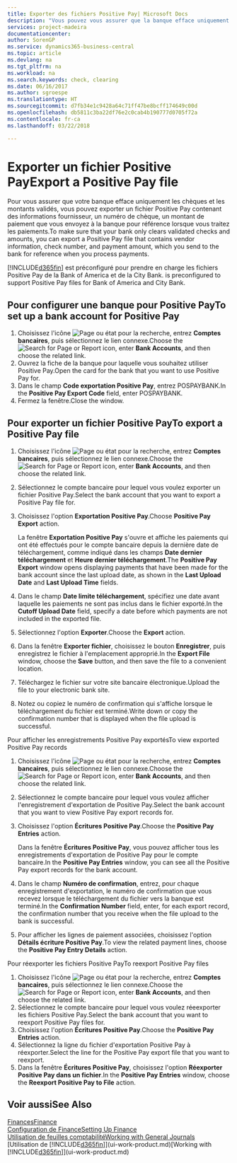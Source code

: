 ```yaml
---
title: Exporter des fichiers Positive Pay| Microsoft Docs
description: "Vous pouvez vous assurer que la banque efface uniquement les chèques et les montants validés en exportant un fichier Positive Pay contenant des informations de paiement et fournisseur."
services: project-madeira
documentationcenter: 
author: SorenGP
ms.service: dynamics365-business-central
ms.topic: article
ms.devlang: na
ms.tgt_pltfrm: na
ms.workload: na
ms.search.keywords: check, clearing
ms.date: 06/16/2017
ms.author: sgroespe
ms.translationtype: HT
ms.sourcegitcommit: d7fb34e1c9428a64c71ff47be8bcff174649c00d
ms.openlocfilehash: db5811c3ba22df76e2c0cab4b190777d0705f72a
ms.contentlocale: fr-ca
ms.lasthandoff: 03/22/2018

---
```

# <a name="export-a-positive-pay-file"></a><span data-ttu-id="bf899-103">Exporter un fichier Positive Pay</span><span class="sxs-lookup"><span data-stu-id="bf899-103">Export a Positive Pay file</span></span>
<span data-ttu-id="bf899-104">Pour vous assurer que votre banque efface uniquement les chèques et les montants validés, vous pouvez exporter un fichier Positive Pay contenant des informations fournisseur, un numéro de chèque, un montant de paiement que vous envoyez à la banque pour référence lorsque vous traitez les paiements.</span><span class="sxs-lookup"><span data-stu-id="bf899-104">To make sure that your bank only clears validated checks and amounts, you can export a Positive Pay file that contains vendor information, check number, and payment amount, which you send to the bank for reference when you process payments.</span></span>

[!INCLUDE[d365fin](includes/d365fin_md.md)]<span data-ttu-id="bf899-105"> est préconfiguré pour prendre en charge les fichiers Positive Pay de la Bank of America et de la City Bank.</span><span class="sxs-lookup"><span data-stu-id="bf899-105"> is preconfigured to support Positive Pay files for Bank of America and City Bank.</span></span>

## <a name="to-set-up-a-bank-account-for-positive-pay"></a><span data-ttu-id="bf899-106">Pour configurer une banque pour Positive Pay</span><span class="sxs-lookup"><span data-stu-id="bf899-106">To set up a bank account for Positive Pay</span></span>
1. <span data-ttu-id="bf899-107">Choisissez l'icône ![Page ou état pour la recherche](media/ui-search/search_small.png "icône Page ou état pour la recherche"), entrez **Comptes bancaires**, puis sélectionnez le lien connexe.</span><span class="sxs-lookup"><span data-stu-id="bf899-107">Choose the ![Search for Page or Report](media/ui-search/search_small.png "Search for Page or Report icon") icon, enter **Bank Accounts**, and then choose the related link.</span></span>
2. <span data-ttu-id="bf899-108">Ouvrez la fiche de la banque pour laquelle vous souhaitez utiliser Positive Pay.</span><span class="sxs-lookup"><span data-stu-id="bf899-108">Open the card for the bank that you want to use Positive Pay for.</span></span>
3. <span data-ttu-id="bf899-109">Dans le champ **Code exportation Positive Pay**, entrez POSPAYBANK.</span><span class="sxs-lookup"><span data-stu-id="bf899-109">In the **Positive Pay Export Code** field, enter POSPAYBANK.</span></span>
4. <span data-ttu-id="bf899-110">Fermez la fenêtre.</span><span class="sxs-lookup"><span data-stu-id="bf899-110">Close the window.</span></span>

## <a name="to-export-a-positive-pay-file"></a><span data-ttu-id="bf899-111">Pour exporter un fichier Positive Pay</span><span class="sxs-lookup"><span data-stu-id="bf899-111">To export a Positive Pay file</span></span>
1. <span data-ttu-id="bf899-112">Choisissez l'icône ![Page ou état pour la recherche](media/ui-search/search_small.png "icône Page ou état pour la recherche"), entrez **Comptes bancaires**, puis sélectionnez le lien connexe.</span><span class="sxs-lookup"><span data-stu-id="bf899-112">Choose the ![Search for Page or Report](media/ui-search/search_small.png "Search for Page or Report icon") icon, enter **Bank Accounts**, and then choose the related link.</span></span>
2. <span data-ttu-id="bf899-113">Sélectionnez le compte bancaire pour lequel vous voulez exporter un fichier Positive Pay.</span><span class="sxs-lookup"><span data-stu-id="bf899-113">Select the bank account that you want to export a Positive Pay file for.</span></span>
3. <span data-ttu-id="bf899-114">Choisissez l'option **Exportation Positive Pay**.</span><span class="sxs-lookup"><span data-stu-id="bf899-114">Choose **Positive Pay Export** action.</span></span>

    <span data-ttu-id="bf899-115">La fenêtre **Exportation Positive Pay** s'ouvre et affiche les paiements qui ont été effectués pour le compte bancaire depuis la dernière date de téléchargement, comme indiqué dans les champs **Date dernier téléchargement** et **Heure dernier téléchargement**.</span><span class="sxs-lookup"><span data-stu-id="bf899-115">The **Positive Pay Export** window opens displaying payments that have been made for the bank account since the last upload date, as shown in the **Last Upload Date** and **Last Upload Time** fields.</span></span>
4. <span data-ttu-id="bf899-116">Dans le champ **Date limite téléchargement**, spécifiez une date avant laquelle les paiements ne sont pas inclus dans le fichier exporté.</span><span class="sxs-lookup"><span data-stu-id="bf899-116">In the **Cutoff Upload Date** field, specify a date before which payments are not included in the exported file.</span></span>
5. <span data-ttu-id="bf899-117">Sélectionnez l'option **Exporter**.</span><span class="sxs-lookup"><span data-stu-id="bf899-117">Choose the **Export** action.</span></span>
6. <span data-ttu-id="bf899-118">Dans la fenêtre **Exporter fichier**, choisissez le bouton **Enregistrer**, puis enregistrez le fichier à l'emplacement approprié.</span><span class="sxs-lookup"><span data-stu-id="bf899-118">In the **Export File** window, choose the **Save** button, and then save the file to a convenient location.</span></span>
7. <span data-ttu-id="bf899-119">Téléchargez le fichier sur votre site bancaire électronique.</span><span class="sxs-lookup"><span data-stu-id="bf899-119">Upload the file to your electronic bank site.</span></span>
8. <span data-ttu-id="bf899-120">Notez ou copiez le numéro de confirmation qui s'affiche lorsque le téléchargement du fichier est terminé.</span><span class="sxs-lookup"><span data-stu-id="bf899-120">Write down or copy the confirmation number that is displayed when the file upload is successful.</span></span>

<span data-ttu-id="bf899-121">Pour afficher les enregistrements Positive Pay exportés</span><span class="sxs-lookup"><span data-stu-id="bf899-121">To view exported Positive Pay records</span></span>

1. <span data-ttu-id="bf899-122">Choisissez l'icône ![Page ou état pour la recherche](media/ui-search/search_small.png "icône Page ou état pour la recherche"), entrez **Comptes bancaires**, puis sélectionnez le lien connexe.</span><span class="sxs-lookup"><span data-stu-id="bf899-122">Choose the ![Search for Page or Report](media/ui-search/search_small.png "Search for Page or Report icon") icon, enter **Bank Accounts**, and then choose the related link.</span></span>
2. <span data-ttu-id="bf899-123">Sélectionnez le compte bancaire pour lequel vous voulez afficher l'enregistrement d'exportation de Positive Pay.</span><span class="sxs-lookup"><span data-stu-id="bf899-123">Select the bank account that you want to view Positive Pay export records for.</span></span>
3. <span data-ttu-id="bf899-124">Choisissez l'option **Écritures Positive Pay**.</span><span class="sxs-lookup"><span data-stu-id="bf899-124">Choose the **Positive Pay Entries** action.</span></span>

    <span data-ttu-id="bf899-125">Dans la fenêtre **Écritures Positive Pay**, vous pouvez afficher tous les enregistrements d'exportation de Positive Pay pour le compte bancaire.</span><span class="sxs-lookup"><span data-stu-id="bf899-125">In the **Positive Pay Entries** window, you can see all the Positive Pay export records for the bank account.</span></span>
4. <span data-ttu-id="bf899-126">Dans le champ **Numéro de confirmation**, entrez, pour chaque enregistrement d'exportation, le numéro de confirmation que vous recevez lorsque le téléchargement du fichier vers la banque est terminé.</span><span class="sxs-lookup"><span data-stu-id="bf899-126">In the **Confirmation Number** field, enter, for each export record, the confirmation number that you receive when the file upload to the bank is successful.</span></span>
5. <span data-ttu-id="bf899-127">Pour afficher les lignes de paiement associées, choisissez l'option **Détails écriture Positive Pay**.</span><span class="sxs-lookup"><span data-stu-id="bf899-127">To view the related payment lines, choose the **Positive Pay Entry Details** action.</span></span>

<span data-ttu-id="bf899-128">Pour réexporter les fichiers Positive Pay</span><span class="sxs-lookup"><span data-stu-id="bf899-128">To reexport Positive Pay files</span></span>

1. <span data-ttu-id="bf899-129">Choisissez l'icône ![Page ou état pour la recherche](media/ui-search/search_small.png "icône Page ou état pour la recherche"), entrez **Comptes bancaires**, puis sélectionnez le lien connexe.</span><span class="sxs-lookup"><span data-stu-id="bf899-129">Choose the ![Search for Page or Report](media/ui-search/search_small.png "Search for Page or Report icon") icon, enter **Bank Accounts**, and then choose the related link.</span></span>
2. <span data-ttu-id="bf899-130">Sélectionnez le compte bancaire pour lequel vous voulez réeexporter les fichiers Positive Pay.</span><span class="sxs-lookup"><span data-stu-id="bf899-130">Select the bank account that you want to reexport Positive Pay files for.</span></span>
3. <span data-ttu-id="bf899-131">Choisissez l'option **Écritures Positive Pay**.</span><span class="sxs-lookup"><span data-stu-id="bf899-131">Choose the **Positive Pay Entries** action.</span></span>
4. <span data-ttu-id="bf899-132">Sélectionnez la ligne du fichier d'exportation Positive Pay à réexporter.</span><span class="sxs-lookup"><span data-stu-id="bf899-132">Select the line for the Positive Pay export file that you want to reexport.</span></span>
5. <span data-ttu-id="bf899-133">Dans la fenêtre **Écritures Positive Pay**, choisissez l'option **Réexporter Positive Pay dans un fichier**.</span><span class="sxs-lookup"><span data-stu-id="bf899-133">In the **Positive Pay Entries** window, choose the **Reexport Positive Pay to File** action.</span></span>

## <a name="see-also"></a><span data-ttu-id="bf899-134">Voir aussi</span><span class="sxs-lookup"><span data-stu-id="bf899-134">See Also</span></span>
[<span data-ttu-id="bf899-135">Finances</span><span class="sxs-lookup"><span data-stu-id="bf899-135">Finance</span></span>](finance.md)  
[<span data-ttu-id="bf899-136">Configuration de Finance</span><span class="sxs-lookup"><span data-stu-id="bf899-136">Setting Up Finance</span></span>](finance-setup-finance.md)  
[<span data-ttu-id="bf899-137">Utilisation de feuilles comptabilité</span><span class="sxs-lookup"><span data-stu-id="bf899-137">Working with General Journals</span></span>](ui-work-general-journals.md)  
<span data-ttu-id="bf899-138">[Utilisation de [!INCLUDE[d365fin](includes/d365fin_md.md)]](ui-work-product.md)</span><span class="sxs-lookup"><span data-stu-id="bf899-138">[Working with [!INCLUDE[d365fin](includes/d365fin_md.md)]](ui-work-product.md)</span></span>

